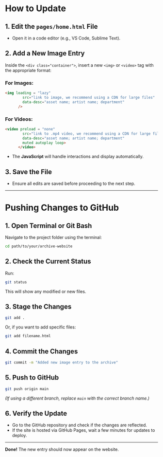 # How to Update
## 1. Edit the `pages/home.html` File
- Open it in a code editor (e.g., VS Code, Sublime Text).

## 2. Add a New Image Entry 
Inside the `<div class="container">`, insert a new `<img>` or `<video>` tag with the appropriate format:

### **For Images:**
```html
<img loading = "lazy"
        src="link to image, we recommend using a CDN for large files"
        data-desc="asset name; artist name; department"
      />
```

### **For Videos:**
```html
<video preload = "none" 
        src="link to .mp4 video, we recommend using a CDN for large files" 
        data-desc="asset name; artist name; department"
        muted autoplay loop>
      </video>
```

- The **JavaScript** will handle interactions and display automatically.

## 3. Save the File
- Ensure all edits are saved before proceeding to the next step.

---

# Pushing Changes to GitHub

## 1. Open Terminal or Git Bash
Navigate to the project folder using the terminal:
```bash
cd path/to/your/archive-website
```

## 2. Check the Current Status
Run:
```bash
git status
```
This will show any modified or new files.

## 3. Stage the Changes
```bash
git add .
```
Or, if you want to add specific files:
```bash
git add filename.html
```

## 4. Commit the Changes
```bash
git commit -m "Added new image entry to the archive"
```

## 5. Push to GitHub
```bash
git push origin main
```
*(If using a different branch, replace `main` with the correct branch name.)*

## 6. Verify the Update
- Go to the GitHub repository and check if the changes are reflected.
- If the site is hosted via GitHub Pages, wait a few minutes for updates to deploy.

---

**Done!** The new entry should now appear on the website. 
